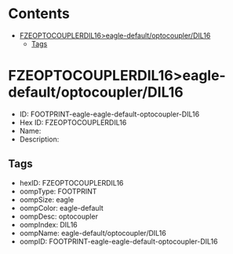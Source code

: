 



Contents
========

* [FZEOPTOCOUPLERDIL16>eagle-default/optocoupler/DIL16](#fzeoptocouplerdil16eagle-defaultoptocouplerdil16)
	* [Tags](#tags)

# FZEOPTOCOUPLERDIL16>eagle-default/optocoupler/DIL16

- ID: FOOTPRINT-eagle-eagle-default-optocoupler-DIL16
- Hex ID: FZEOPTOCOUPLERDIL16
- Name: 
- Description: 

## Tags

- hexID: FZEOPTOCOUPLERDIL16
- oompType: FOOTPRINT
- oompSize: eagle
- oompColor: eagle-default
- oompDesc: optocoupler
- oompIndex: DIL16
- oompName: eagle-default/optocoupler/DIL16
- oompID: FOOTPRINT-eagle-eagle-default-optocoupler-DIL16
